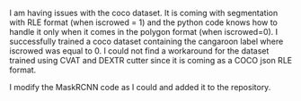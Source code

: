 I am having issues with the coco dataset. It is coming with segmentation with RLE format (when iscrowed = 1) 
and the python code knows how to handle it only when it comes in the polygon format (when iscrowed=0). I successfully 
trained a coco dataset containing the cangaroon label where iscrowed was equal to 0. I could not find a workaround 
for the dataset trained using CVAT and DEXTR cutter since it is coming as a COCO json RLE format. 

I modify the MaskRCNN code as I could and added it to the repository. 
